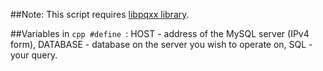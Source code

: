##Note:
This script requires [libpqxx library](https://www.tutorialspoint.com/postgresql/postgresql_c_cpp.htm).

##Variables in ```cpp #define ```:
HOST - address of the MySQL server (IPv4 form),
DATABASE - database on the server you wish to operate on,
SQL - your query.